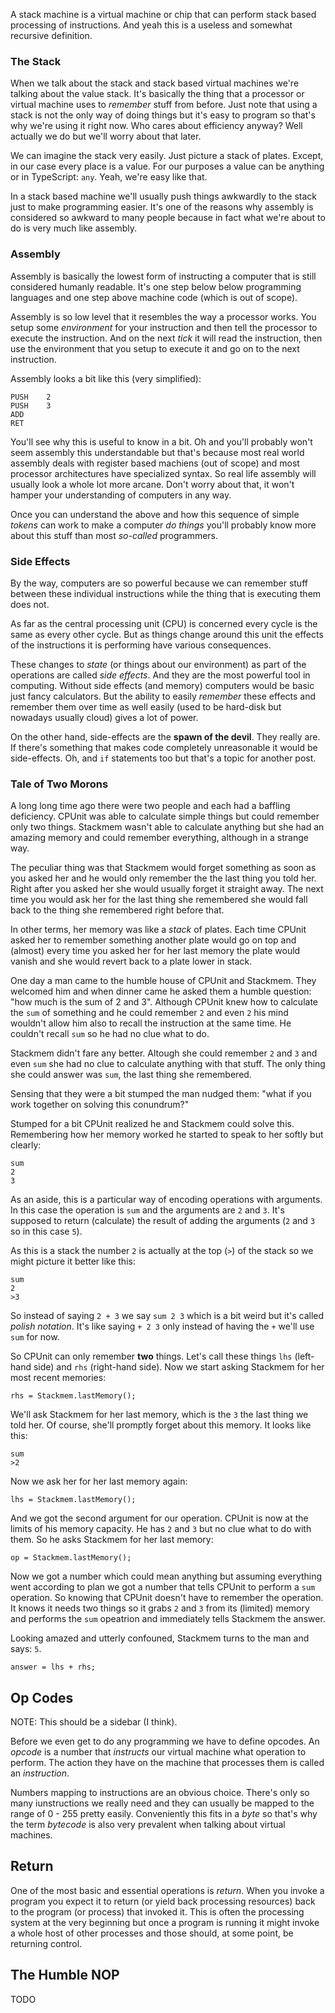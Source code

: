 A stack machine is a virtual machine or chip that can perform stack based
processing of instructions. And yeah this is a useless and somewhat recursive
definition.

### The Stack
When we talk about the stack and stack based virtual machines we're talking 
about the value stack. It's basically the thing that a processor or virtual 
machine uses to *remember* stuff from before. Just note that using a stack is
not the only way of doing things but it's easy to program so that's why we're
using it right now. Who cares about efficiency anyway? Well actually we do but
we'll worry about that later.

We can imagine the stack very easily. Just picture a stack of plates. Except,
in our case every place is a value. For our purposes a value can be anything or
in TypeScript: `any`. Yeah, we're easy like that.

In a stack based machine we'll usually push things awkwardly to the stack just
to make programming easier. It's one of the reasons why assembly is considered
so awkward to many people because in fact what we're about to do is very much
like assembly. 

### Assembly
Assembly is basically the lowest form of instructing a computer that is still 
considered humanly readable. It's one step below below programming languages 
and one step above machine code (which is out of scope). 

Assembly is so low level that it resembles the way a processor works. You setup
some *environment* for your instruction and then tell the processor to execute
the instruction. And on the next *tick* it will read the instruction, then use
the environment that you setup to execute it and go on to the next instruction.

Assembly looks a bit like this (very simplified):

	PUSH	2
	PUSH	3
	ADD
	RET
	
You'll see why this is useful to know in a bit. Oh and you'll probably won't 
seem assembly this understandable but that's because most real world assembly
deals with register based machiens (out of scope) and most processor
architectures have specialized syntax. So real life assembly will usually look
a whole lot more arcane. Don't worry about that, it won't hamper your
understanding of computers in any way.

Once you can understand the above and how this sequence of simple *tokens* can
work to make a computer *do things* you'll probably know more about this stuff
than most *so-called* programmers.

### Side Effects
By the way, computers are so powerful because we can remember stuff between
these individual instructions while the thing that is executing them does not.

As far as the central processing unit (CPU) is concerned every cycle is the same 
as every other cycle. But as things change around this unit the effects of the
instructions it is performing have various consequences. 

These changes to *state* (or things about our environment) as part of the
operations are called *side effects*. And they are the most powerful tool in
computing. Without side effects (and memory) computers would be basic just
fancy calculators. But the ability to easily *remember* these effects and 
remember them over time as well easily (used to be hard-disk but nowadays 
usually cloud) gives a lot of power.

On the other hand, side-effects are the **spawn of the devil**. They really are.
If there's something that makes code completely unreasonable it would be
side-effects. Oh, and `if` statements too but that's a topic for another post. 

### Tale of Two Morons
A long long time ago there were two people and each had a baffling deficiency.
CPUnit was able to calculate simple things but could remember only two things.
Stackmem wasn't able to calculate anything but she had an amazing memory and 
could remember everything, although in a strange way.

The peculiar thing was that Stackmem would forget something as soon as you asked 
her and he would only remember the the last thing you told her. Right after you 
asked her she would usually forget it straight away. The next time you would ask 
her for the last thing she remembered she would fall back to the thing she 
remembered right before that.

In other terms, her memory was like a *stack* of plates. Each time CPUnit asked 
her to remember something another plate would go on top and (almost) every 
time you asked her for her last memory the plate would vanish and she would revert 
back to a plate lower in stack.

One day a man came to the humble house of CPUnit and Stackmem. They welcomed him
and when dinner came he asked them a humble question: "how much is the sum of 
2 and 3". Although CPUnit knew how to calculate the `sum` of something and he could
remember `2` and even `2` his mind wouldn't allow him also to recall the instruction
at the same time. He couldn't recall `sum` so he had no clue what to do.

Stackmem didn't fare any better. Altough she could remember `2` and `3` and even `sum` 
she had no clue to calculate anything with that stuff. The only thing she could answer 
was `sum`, the last thing she remembered.

Sensing that they were a bit stumped the man nudged them: "what if you work  together 
on solving this conundrum?" 

Stumped for a bit CPUnit realized he and Stackmem could solve this. Remembering how her
memory worked he started to speak to her softly but clearly:

	sum
	2
	3
	
As an aside, this is a particular way of encoding operations with arguments. In this
case the operation is `sum` and the arguments are `2` and `3`. It's supposed to return
(calculate) the result of adding the arguments (`2` and `3` so in this case `5`).

As this is a stack the number `2` is actually at the top (`>`) of the stack so we might
picture it better like this:

	sum
	2
	>3
	
So instead of saying `2 + 3` we say `sum 2 3` which is a bit weird but it's called 
*polish notation*. It's like saying `+ 2 3` only instead of having the `+` we'll use
`sum` for now.
  
So CPUnit can only remember **two** things. Let's call these things `lhs` 
(left-hand side) and `rhs` (right-hand side). Now we start asking Stackmem for her
most recent memories:
   
	rhs = Stackmem.lastMemory();
	
We'll ask Stackmem for her last memory, which is the `3` the last thing we told her.
Of course, she'll promptly forget about this memory. It looks like this:

	sum
	>2
	
Now we ask her for her last memory again:	
	
	lhs = Stackmem.lastMemory();
	
And we got the second argument for our operation. CPUnit is now at the limits of his 
memory capacity. He has `2` and `3` but no clue what to do with them. So he asks
Stackmem for her last memory:

	op = Stackmem.lastMemory();
	
Now we got a number which could mean anything but assuming everything went according 
to plan we got a number that tells CPUnit to perform a `sum` operation. So knowing
that CPUnit doesn't have to remember the operation. It knows it needs two things so 
it grabs `2` and `3` from its (limited) memory and performs the `sum` opeatrion and
immediately tells Stackmem the answer. 

Looking amazed and utterly confouned, Stackmem turns to the man and says: `5`.
	
	
	answer = lhs + rhs;
	
   
## Op Codes
NOTE: This should be a sidebar (I think).

Before we even get to do any programming we have to define opcodes. An *opcode* 
is a number that *instructs* our virtual machine what operation to perform. The
action they have on the machine that processes them is called an *instruction*.

Numbers mapping to instructions are an obvious choice. There's only so many
iunstructions we really need and they can usually be mapped to the range of 
0 - 255 pretty easily. Conveniently this fits in a *byte* so that's why the
term *bytecode* is also very prevalent when talking about virtual machines.

## Return
One of the most basic and essential operations is *return*. When you invoke a 
program you expect it to return (or yield back processing resources) back to 
the program (or process) that invoked it. This is often the processing system
at the very beginning but once a program is running it might invoke a whole 
host of other processes and those should, at some point, be returning control.

 

## The Humble NOP
TODO